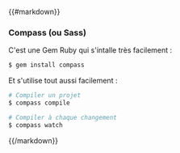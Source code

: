{{#markdown}}
### Compass (ou Sass)

C'est une Gem Ruby qui s'intalle très facilement :

```bash
$ gem install compass
```

Et s'utilise tout aussi facilement :

```bash
# Compiler un projet
$ compass compile
```

```bash
# Compiler à chaque changement
$ compass watch
```
{{/markdown}}